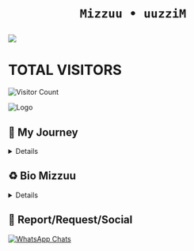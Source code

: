 # <p align='center'>```Mizzuu • uuzziM```</p>

<a href='https://wa.me/6281359932022'>
<img src="https://readme-typing-svg.herokuapp.com/?font=Righteous&size=35&center=true&vCenter=true&width=500&height=100&duration=4000&lines=Hello+Visitors;+I'm+Mizzuu+-+uuzziM;"/>
</a>

# TOTAL VISITORS

<img align="center" src="https://profile-counter.glitch.me/Mizzuu-uuzziM/count.svg" alt="Visitor Count"/>


![Logo](https://files.catbox.moe/c3qh7p.jpg)




## 📕 My Journey


<details>

<img align="left" height="300" src='https://files.catbox.moe/31gal9.jpg' alt='img'>



Di sebuah kota kecil, hiduplah seorang remaja bernama Mizzuu. Sejak kecil, Mizzuu sangat menyukai permainan video. Ia menghabiskan berjam-jam di depan layar, menjelajahi dunia virtual, bertarung dengan monster, dan menjalin persahabatan dengan pemain lain. Namun, semakin lama, rasa ingin tahunya tentang bagaimana game-game tersebut dibuat semakin membara.


Suatu hari, saat sedang bermain, Mizzuu melihat iklan tentang penjualan akun game. Ia pun terinspirasi. “Kenapa tidak mencoba berjualan akun game?” pikirnya. Dengan tekad, Mizzuu mulai mencari akun-akun yang tidak terpakai dan menjualnya di platform online. Ia belajar tentang nilai setiap akun, cara menarik pembeli, dan berinteraksi dengan komunitas. Dalam waktu singkat, ia berhasil menghasilkan uang dari hobinya itu.


Namun, Mizzuu tidak puas hanya dengan berjualan akun. Ia mulai mencari cara untuk memperluas bisnisnya. Di tengah pencariannya, ia menemukan sistem operasi Linux. Ia terpesona oleh fleksibilitas dan kekuatan yang ditawarkan oleh Linux. Mizzuu pun memutuskan untuk memulai bisnis kecil-kecilan dengan menawarkan jasa instalasi dan konfigurasi Linux untuk teman-teman dan tetangganya. Ia belajar banyak tentang sistem operasi ini dan semakin mahir dalam mengelola server dan perangkat lunak open-source.

<img align="right" height="300" src="https://files.catbox.moe/f8t8s4.jpg" alt="img">

Ketika bisnisnya mulai berkembang, Mizzuu menyadari bahwa ada satu hal yang selalu menarik perhatiannya: pemrograman. Ia ingin tahu bagaimana cara membuat game dari awal. Dengan semangat yang menggebu, Mizzuu mulai belajar pemrograman secara otodidak. Ia menghabiskan malam-malamnya dengan mengikuti kursus online, membaca buku, dan mencoba membuat proyek kecil.


Setelah beberapa bulan belajar, Mizzuu akhirnya berhasil membuat Script pertamanya. Meskipun sederhana, Script tersebut mencerminkan semua usaha dan dedikasinya. Ia merasa bangga dan puas. Mizzuu menyadari bahwa perjalanan yang ia tempuh dari berjualan linux hingga belajar pemrograman telah membawanya ke tempat yang tidak pernah ia bayangkan sebelumnya.


Kini, Mizzuu tidak hanya seorang gamer, tetapi juga seorang pengembang Script yang bercita-cita untuk menciptakan pengalaman bermain yang luar biasa bagi orang lain. Dengan setiap langkah yang diambil, ia terus berusaha untuk belajar dan berkembang, membuktikan bahwa dengan ketekunan dan rasa ingin tahu, impian bisa menjadi kenyataan.

> ini di buat oleh ai


![Logo](https://files.catbox.moe/mfksrx.jpg)

</details>

## ♻️ Bio Mizzuu

<details>

```javascript
export.run = {
  global.name = 'Mizzuu','MizzuuNotSleep','mizzuu.html','uuzziM'
  global.hoby = 'Eat','Sleep','Longtext','Drytext','Playing Games'
  global.status = 'Student'
  global.country = 'indonesian'
}
```

|     👤👤     | Information |
| :----------: | :------------------------------ |
| Name | Mizzuu, MizzuuNotSleep, mizzuu.html, uuzziM |
| Hoby | Eat, Sleep, Longtext, Drytext, PlayingGames |
| Status | Student |
| Country | Indonesian |

</details>

## 👤 Report/Request/Social

[![WhatsApp Chats](https://img.shields.io/badge/WhatsApp%20Chats-25D366?style=for-the-badge&logo=whatsapp&logoColor=white)](https://wa.me/6281359932022)
